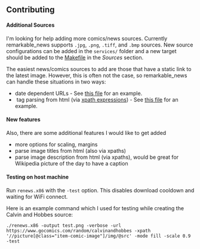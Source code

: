 ## Contributing

#### Additional Sources

I'm looking for help adding more comics/news sources.  Currently remarkable_news supports `.jpg`, `.png`, `.tiff`, and `.bmp` sources.  New source configurations can be added in the `services/` folder and a new target should be added to the [Makefile](Makefile) in the *Sources* section.

The easiest news/comics sources to add are those that have a static link to the latest image.  However, this is often not the case, so remarkable_news can handle these situations in two ways:

- date dependent URLs - See [this file](/services/nyt.service) for an example.
- <img> tag parsing from html (via [xpath expressions](https://www.webperformance.com/load-testing-tools/blog/articles/real-browser-manual/building-a-testcase/how-locate-element-the-page/xpath-locator-examples/)) - See [this file](/services/xkcd.service) for an example.

#### New features

Also, there are some additional features I would like to get added

- more options for scaling, margins
- parse image titles from html (also via xpaths)
- parse image description from html (via xpaths), would be great for Wikipedia picture of the day to have a caption

#### Testing on host machine

Run `renews.x86` with the `-test` option.  This disables download cooldown and waiting for WiFi connect.

Here is an example command which I used for testing while creating the Calvin and Hobbes source:

    ./renews.x86 -output test.png -verbose -url https://www.gocomics.com/random/calvinandhobbes -xpath '//picture[@class="item-comic-image"]/img/@src' -mode fill -scale 0.9 -test
